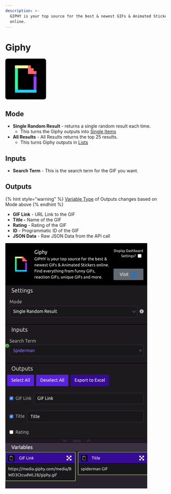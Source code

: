 ```yaml
---
description: >-
  GIPHY is your top source for the best & newest GIFs & Animated Stickers
  online.
---
```


# Giphy

![Find everything from funny GIFs, reaction GIFs, unique GIFs and more.](../../.gitbook/assets/giphy.png)

## Mode

* **Single Random Result** - returns a single random result each time. 
  * This turns the Giphy outputs into [Single Items](../../getting_started/variables.md#single-item)
* **All Results** - All Results returns the top 25 results. 
  * This turns Giphy outputs in [Lists](../../getting_started/variables.md#lists)

## Inputs

* **Search Term** - This is the search term for the GIF you want. 

## Outputs

{% hint style="warning" %}
[Variable Type](../../getting_started/variables.md) of Outputs changes based on Mode above
{% endhint %}

* **GIF Link** - URL Link to the GIF
* **Title -** Name of the GIF
* **Rating** - Rating of the GIF
* **ID** - Programmatic ID of the GIF
* **JSON Data** - Raw JSON Data from the API call

![Giphy Module - Single Random Result](../../.gitbook/assets/screenshot-2019-07-16-16.50.30.png)

